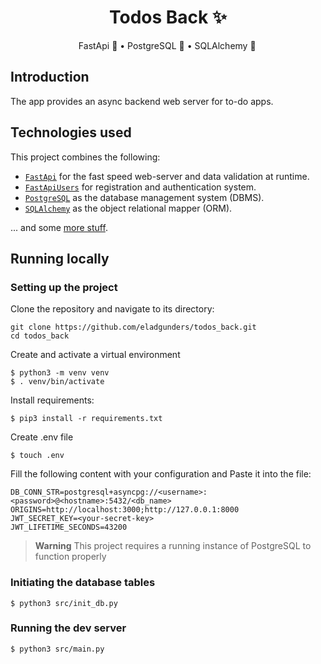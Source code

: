 <div align="center">
  <h1>Todos Back ✨</h1>
  <p>FastApi 🚀 • PostgreSQL 🐘 • SQLAlchemy 💠  </p>
</div>

## Introduction

The app provides an async backend web server for to-do apps.


## Technologies used

This project combines the following:

- [`FastApi`](https://fastapi.tiangolo.com/) for the fast speed web-server and data validation at runtime.
- [`FastApiUsers`](https://fastapi-users.github.io/fastapi-users/) for registration and authentication system.
- [`PostgreSQL`](https://www.postgresql.org/) as the database management system (DBMS).
- [`SQLAlchemy`](https://www.sqlalchemy.org/) as the object relational mapper (ORM).

... and some [more stuff](./requirements.txt).


## Running locally

### Setting up the project

Clone the repository and navigate to its directory:

    git clone https://github.com/eladgunders/todos_back.git
    cd todos_back

Create and activate a virtual environment

    $ python3 -m venv venv
    $ . venv/bin/activate

Install requirements:

    $ pip3 install -r requirements.txt

Create .env file

    $ touch .env

Fill the following content with your configuration and Paste it into the file:
```dotenv
DB_CONN_STR=postgresql+asyncpg://<username>:<password>@<hostname>:5432/<db_name>
ORIGINS=http://localhost:3000;http://127.0.0.1:8000
JWT_SECRET_KEY=<your-secret-key>
JWT_LIFETIME_SECONDS=43200
```

> **Warning**
> This project requires a running instance of PostgreSQL to function properly

### Initiating the database tables
    $ python3 src/init_db.py

### Running the dev server
    $ python3 src/main.py